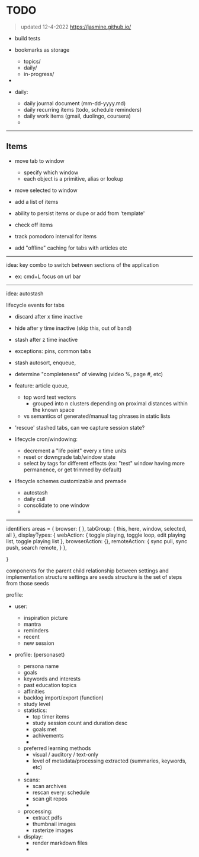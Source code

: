 
# TODO

> updated 12-4-2022
> https://jasmine.github.io/


- build tests

- bookmarks as storage
    - topics/
    - daily/
    - in-progress/
-

- daily:
    - daily journal document (mm-dd-yyyy.md)
    - daily recurring items (todo, schedule reminders)
    - daily work items (gmail, duolingo, coursera)
    -

---

## Items

- move tab to window
    - specify which window
    - each object is a primitive, alias or lookup

- move selected to window

- add a list of items
- ability to persist items or dupe or add from 'template'
- check off items
- track pomodoro interval for items

- add "offline" caching for tabs with articles etc

---

idea: key combo to switch between sections of the application

- ex: cmd+L focus on url bar


---

idea: autostash

lifecycle events for tabs
- discard after x time inactive
- hide after y time inactive (skip this, out of band)
- stash after z time inactive

- exceptions: pins, common tabs
- stash autosort, enqueue,
- determine "completeness" of viewing (video %, page #, etc)
- feature: article queue,
    - top word text vectors
        - grouped into n clusters depending on proximal distances within the known space
    - vs semantics of generated/manual tag phrases in static lists
- 'rescue' stashed tabs, can we capture session state?

- lifecycle cron/windowing:
    - decrement a "life point" every x time units
    - reset or downgrade tab/window state
    - select by tags for different effects (ex: "test" window having more permanence, or get trimmed by default)

- lifecycle schemes customizable and premade
    - autostash
    - daily cull
    - consolidate to one window
    -

---

identifiers
areas = {
    browser: {  },
    tabGroup: { this, here, window, selected, all },
    displayTypes: {
        webAction: { toggle playing, toggle loop, edit playing list, toggle playing list },
        browserAction: {},
        remoteAction: { sync pull, sync push, search remote, }
    },


}


components for the parent child relationship between settings and implementation structure
settings are seeds
structure is the set of steps from those seeds

profile:

- user:
    - inspiration picture
    - mantra
    - reminders
    - recent
    - new session

- profile: (personaset)
    - persona name
    - goals
    - keywords and interests
    - past education topics
    - affinities
    - backlog import/export (function)
    - study level
    - statistics:
        - top timer items
        - study session count and duration desc
        - goals met
        - achivements
        -
    - preferred learning methods
        - visual / auditory / text-only
        - level of metadata/processing extracted (summaries, keywords, etc)
        -
    - scans:
        - scan archives
        - rescan every: schedule
        - scan git repos
        -
    - processing:
        - extract pdfs
        - thumbnail images
        - rasterize images
    - display:
        - render markdown files
        -

